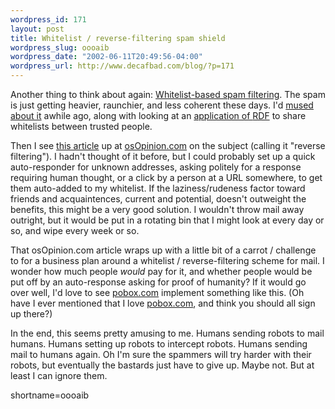 ```yaml
--- 
wordpress_id: 171
layout: post
title: Whitelist / reverse-filtering spam shield
wordpress_slug: oooaib
wordpress_date: "2002-06-11T20:49:56-04:00"
wordpress_url: http://www.decafbad.com/blog/?p=171
---
```

<p>Another thing to think about again: <a href="http://impressive.net/people/gerald/2000/12/spam-filtering.html">Whitelist-based spam filtering</a>.  The spam is just getting heavier, raunchier, and less coherent these days.  I'd <a href="http://www.decafbad.com/news_archives/000129.shtml">mused about it</a> awhile ago, along with looking at an <a href="http://www.w3.org/2001/12/rubyrdf/util/foafwhite/intro.html">application of <a href="http://www.decafbad.com/twiki/bin/view/Main/RDF">RDF</a></a> to share whitelists between trusted people.</p>
<p>Then I see <a href="http://www.osopinion.com/perl/story/18180.html">this article</a> up at <a href="http://www.osopinion.com">osOpinion.com</a> on the subject (calling it "reverse filtering").  I hadn't thought of it before, but I could probably set up a quick auto-responder for unknown addresses, asking politely for a response requiring human thought, or a click by a person at a URL somewhere, to get them auto-added to my whitelist.  If the laziness/rudeness factor toward friends and acquaintences, current and potential, doesn't outweight the benefits, this might be a very good solution.  I wouldn't throw mail away outright, but it would be put in a rotating bin that I might look at every day or so, and wipe every week or so.</p>
<p>That osOpinion.com article wraps up with a little bit of a carrot / challenge to for a business plan around a whitelist / reverse-filtering scheme for mail.  I wonder how much people <i>would</i> pay for it, and whether people would be put off by an auto-response asking for proof of humanity?  If it would go over well, I'd love to see <a href="http://www.pobox.com">pobox.com</a> implement something like this.  (Oh have I ever mentioned that I love <a href="http://www.pobox.com">pobox.com</a>, and think you should all sign up there?)</p>
<p>In the end, this seems pretty amusing to me.  Humans sending robots to mail humans.  Humans setting up robots to intercept robots.  Humans sending mail to humans again.  Oh I'm sure the spammers will try harder with their robots, but eventually the bastards just have to give up.  Maybe not.  But at least I can ignore them.</p>
<!--more-->
shortname=oooaib
